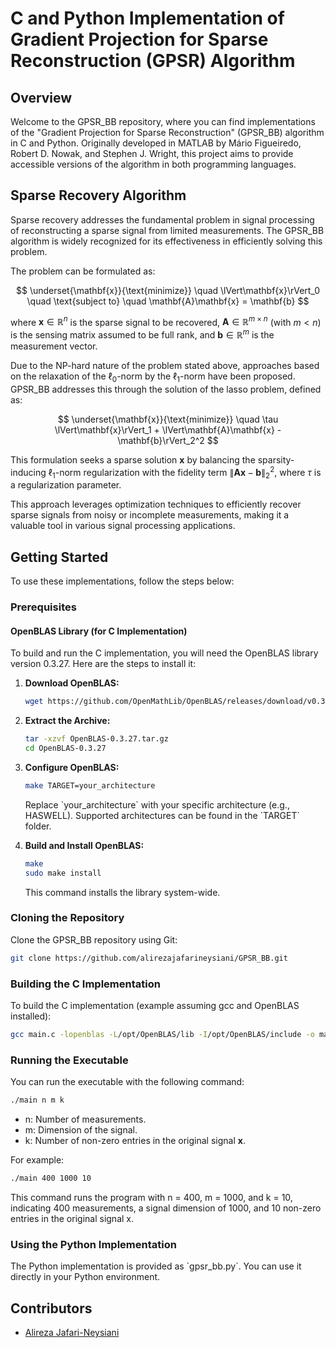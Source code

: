 # C and Python Implementation of Gradient Projection for Sparse Reconstruction (GPSR) Algorithm

## Overview

Welcome to the GPSR_BB repository, where you can find implementations of the "Gradient Projection for Sparse Reconstruction" (GPSR_BB) algorithm in C and Python. Originally developed in MATLAB by Mário Figueiredo, Robert D. Nowak, and Stephen J. Wright, this project aims to provide accessible versions of the algorithm in both programming languages.

## Sparse Recovery Algorithm

Sparse recovery addresses the fundamental problem in signal processing of reconstructing a sparse signal from limited measurements. The GPSR_BB algorithm is widely recognized for its effectiveness in efficiently solving this problem.

The problem can be formulated as:

$$ \underset{\mathbf{x}}{\text{minimize}} \quad \lVert\mathbf{x}\rVert_0 \quad \text{subject to} \quad \mathbf{A}\mathbf{x} = \mathbf{b} $$

where $\mathbf{x} \in \mathbb{R}^n$ is the sparse signal to be recovered, $\mathbf{A} \in \mathbb{R}^{m \times n}$ (with $m < n$) is the sensing matrix assumed to be full rank, and $\mathbf{b} \in \mathbb{R}^m$ is the measurement vector.

Due to the NP-hard nature of the problem stated above, approaches based on the relaxation of the $\ell_0$-norm by the $\ell_1$-norm have been proposed. GPSR_BB addresses this through the solution of the lasso problem, defined as:

$$ \underset{\mathbf{x}}{\text{minimize}} \quad \tau \lVert\mathbf{x}\rVert_1 + \lVert\mathbf{A}\mathbf{x} - \mathbf{b}\rVert_2^2 $$

This formulation seeks a sparse solution $\mathbf{x}$ by balancing the sparsity-inducing $\ell_1$-norm regularization with the fidelity term $\lVert\mathbf{A}\mathbf{x} - \mathbf{b}\rVert_2^2$, where $\tau$ is a regularization parameter.

This approach leverages optimization techniques to efficiently recover sparse signals from noisy or incomplete measurements, making it a valuable tool in various signal processing applications.

## Getting Started

To use these implementations, follow the steps below:

### Prerequisites

#### OpenBLAS Library (for C Implementation)

To build and run the C implementation, you will need the OpenBLAS library version 0.3.27. Here are the steps to install it:

1. **Download OpenBLAS:**
   ```bash
   wget https://github.com/OpenMathLib/OpenBLAS/releases/download/v0.3.27/OpenBLAS-0.3.27.tar.gz
   ```
   
   

3. **Extract the Archive:**
   ```bash
   tar -xzvf OpenBLAS-0.3.27.tar.gz
   cd OpenBLAS-0.3.27
   ```
   

4. **Configure OpenBLAS:**
   ```bash
   make TARGET=your_architecture
   ```
   
   Replace \`your_architecture\` with your specific architecture (e.g., HASWELL). Supported architectures can be found in the \`TARGET\` folder.

5. **Build and Install OpenBLAS:**
   ```bash
   make
   sudo make install
   ```
   This command installs the library system-wide.

### Cloning the Repository

   Clone the GPSR_BB repository using Git:
   ```bash
   git clone https://github.com/alirezajafarineysiani/GPSR_BB.git
   ```

### Building the C Implementation

To build the C implementation (example assuming gcc and OpenBLAS installed):
```bash
gcc main.c -lopenblas -L/opt/OpenBLAS/lib -I/opt/OpenBLAS/include -o main
```

### Running the Executable

You can run the executable with the following command:
```bash
./main n m k
```
- n: Number of measurements.
- m: Dimension of the signal.
- k: Number of non-zero entries in the original signal $\mathbf{x}$.

For example:
```bash
./main 400 1000 10
```
This command runs the program with n = 400, m = 1000, and k = 10, indicating 400 measurements, a signal dimension of 1000, and 10 non-zero entries in the original signal x.


### Using the Python Implementation

The Python implementation is provided as \`gpsr_bb.py\`. You can use it directly in your Python environment.

## Contributors

- [Alireza Jafari-Neysiani](https://github.com/alirezajafarineysiani)

